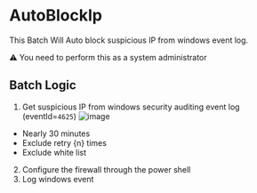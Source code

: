 # AutoBlockIp
This Batch Will Auto block suspicious IP from windows event log.

:warning: You need to perform this as a system administrator

## Batch Logic
1. Get suspicious IP from windows security auditing event log (eventId=`4625`)
![image](https://user-images.githubusercontent.com/18626429/196039188-5c080dee-867c-4d37-89ca-0f578927be76.png)
  * Nearly 30 minutes 
  * Exclude retry {n} times
  * Exclude white list
2. Configure the firewall through the power shell
3. Log windows event
